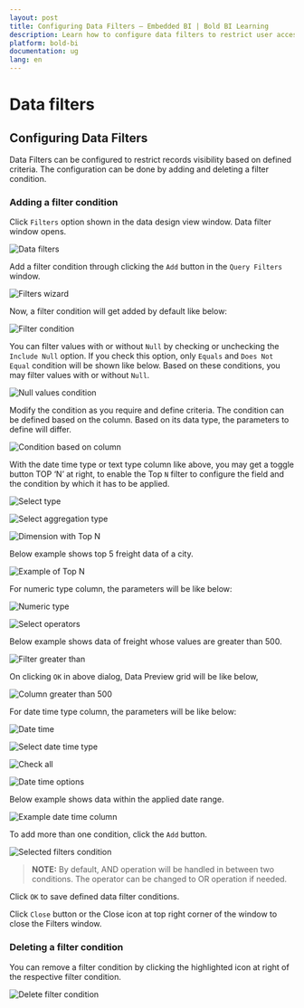 ```yaml
---
layout: post
title: Configuring Data Filters – Embedded BI | Bold BI Learning
description: Learn how to configure data filters to restrict user access to records at data source level in Bold BI Embedded.
platform: bold-bi
documentation: ug
lang: en
---
```


# Data filters 

## Configuring Data Filters

  Data Filters can be configured to restrict records visibility based on defined criteria. The configuration can be done by adding and deleting a filter condition.
  
### Adding a filter condition

   Click `Filters` option shown in the data design view window. Data filter window opens.

   ![Data filters](/static/assets/working-with-datasource/images/datafilters.png)

   Add a filter condition through clicking the `Add` button in the `Query Filters` window.

   ![Filters wizard](/static/assets/working-with-datasource/images/filterswizard.png)

   Now, a filter condition will get added by default like below:

   ![Filter condition](/static/assets/working-with-datasource/images/filtercondition.png)
   
   You can filter values with or without `Null` by checking or unchecking the `Include Null` option. If you check this option, only `Equals` and `Does Not Equal` condition will be shown like below. Based on these conditions, you may filter values with or without `Null`.
   
   ![Null values condition](/static/assets/working-with-datasource/images/nullvaluescondition.PNG)
   
   Modify the condition as you require and define criteria. The condition can be defined based on the column. Based on its data type, the parameters to define will differ.

   ![Condition based on column](/static/assets/working-with-datasource/images/conditionbasedoncolumn.png)

   With the date time type or text type column like above, you may get a toggle button TOP ‘N’ at right, to enable the Top `N` filter to configure the field and the condition by which it has to be applied.

   ![Select type](/static/assets/working-with-datasource/images/selecttype.PNG)

   ![Select aggregation type](/static/assets/working-with-datasource/images/selectaggregationtype.PNG)
   
   ![Dimension with Top N](/static/assets/working-with-datasource/images/dimensionwithTopn.png)
   
   Below example shows top 5 freight data of a city.
   
   ![Example of Top N](/static/assets/working-with-datasource/images/exampledimensionwithtop.png)

   For numeric type column, the parameters will be like below:

   ![Numeric type](/static/assets/working-with-datasource/images/numerictype.PNG)

   ![Select operators](/static/assets/working-with-datasource/images/selectoperators.PNG)
   
   Below example shows data of freight whose values are greater than 500. 
   
   ![Filter greater than](/static/assets/working-with-datasource/images/filtergreaterthan.png)

   On clicking `OK` in above dialog, Data Preview grid will be like below,

   ![Column greater than 500](/static/assets/working-with-datasource/images/column-greater-than-500.png)

   For date time type column, the parameters will be like below:

   ![Date time](/static/assets/working-with-datasource/images/datetimetypefilter.png)

   ![Select date time type](/static/assets/working-with-datasource/images/selectdatetimetype.PNG)

   ![Check all](/static/assets/working-with-datasource/images/selectcheckall.PNG)

   ![Date time options](/static/assets/working-with-datasource/images/datetimeoptions.png)
   
   Below example shows data within the applied date range.
   
   ![Example date time column](/static/assets/working-with-datasource/images/examplefordatetimecolumn.png)

   To add more than one condition, click the `Add` button.

   ![Selected filters condition](/static/assets/working-with-datasource/images/selectedfilterscondition.PNG#max-width=100%)

   > **NOTE:**  By default, AND operation will be handled in between two conditions. The operator can be changed to OR operation if needed.

   Click `OK` to save defined data filter conditions.

   Click `Close` button or the Close icon at top right corner of the window to close the Filters window.
   
### Deleting a filter condition

   You can remove a filter condition by clicking the highlighted icon at right of the respective filter condition.

   ![Delete filter condition](/static/assets/working-with-datasource/images/deletefiltercondition.png)


 


